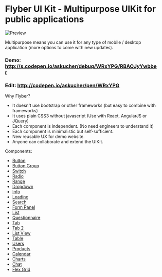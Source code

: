 # Flyber UI Kit - Multipurpose UIKit for public applications

![Preview](http://res.cloudinary.com/nixar-work/image/upload/v1484388402/Screen_Shot_2017-01-14_at_12.17.31_PM.png)

Multipurpose means you can use it for any type of mobile / desktop application (more options to come with new updates).

### Demo: http://s.codepen.io/askucher/debug/WRxYPG/RBAOJyYwbber
### Edit: http://codepen.io/askucher/pen/WRxYPG

Why Flyber?

* It doesn't use bootstrap or other frameworks (but easy to combine with frameworks)
* It uses plain CSS3 without javascript (Use with React, AngularJS or JQuery) 
* Each component is independent. (No need engineers to understand it)
* Each component is minimalistic but self-sufficient. 
* New reusable UX for demo website.
* Anyone can collaborate and extend the UIKit. 


Components:

*   [Button](http://s.codepen.io/askucher/debug/WRxYPG/RBAOJyYwbber#Button)
*   [Button Group](http://s.codepen.io/askucher/debug/WRxYPG/RBAOJyYwbber#Button_Group)
*   [Switch](http://s.codepen.io/askucher/debug/WRxYPG/RBAOJyYwbber#Switch)
*   [Radio](http://s.codepen.io/askucher/debug/WRxYPG/RBAOJyYwbber#Radio)
*   [Range](http://s.codepen.io/askucher/debug/WRxYPG/RBAOJyYwbber#Range)
*   [Dropdown](http://s.codepen.io/askucher/debug/WRxYPG/RBAOJyYwbber#Dropdown)
*   [Info](http://s.codepen.io/askucher/debug/WRxYPG/RBAOJyYwbber#Info)
*   [Loading](http://s.codepen.io/askucher/debug/WRxYPG/RBAOJyYwbber#Loading)
*   [Search](http://s.codepen.io/askucher/debug/WRxYPG/RBAOJyYwbber#Search)
*   [Form Panel](http://s.codepen.io/askucher/debug/WRxYPG/RBAOJyYwbber#Form_Panel)
*   [List](http://s.codepen.io/askucher/debug/WRxYPG/RBAOJyYwbber#List)
*   [Questionnaire](http://s.codepen.io/askucher/debug/WRxYPG/RBAOJyYwbber#Questionnaire)
*   [Tab](http://s.codepen.io/askucher/debug/WRxYPG/RBAOJyYwbber#Tab)
*   [Tab 2](http://s.codepen.io/askucher/debug/WRxYPG/RBAOJyYwbber#Tab_2)
*   [List View](http://s.codepen.io/askucher/debug/WRxYPG/RBAOJyYwbber#List_View)
*   [Table](http://s.codepen.io/askucher/debug/WRxYPG/RBAOJyYwbber#Table)
*   [Users](http://s.codepen.io/askucher/debug/WRxYPG/RBAOJyYwbber#Users)
*   [Products](http://s.codepen.io/askucher/debug/WRxYPG/RBAOJyYwbber#Products)
*   [Calendar](http://s.codepen.io/askucher/debug/WRxYPG/RBAOJyYwbber#Calendar)
*   [Charts](http://s.codepen.io/askucher/debug/WRxYPG/RBAOJyYwbber#Charts)
*   [Chat](http://s.codepen.io/askucher/debug/WRxYPG/RBAOJyYwbber#Chat)
*   [Flex Grid](http://s.codepen.io/askucher/debug/WRxYPG/RBAOJyYwbber#Flex_Grid)
